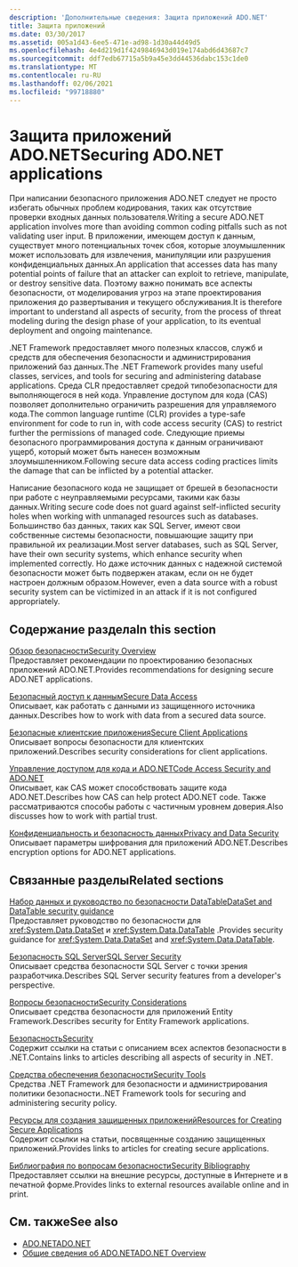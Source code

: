 ```yaml
---
description: 'Дополнительные сведения: Защита приложений ADO.NET'
title: Защита приложений
ms.date: 03/30/2017
ms.assetid: 005a1d43-6ee5-471e-ad98-1d30a44d49d5
ms.openlocfilehash: 4e4d219d1f4249846943d019e174abd6d43687c7
ms.sourcegitcommit: ddf7edb67715a5b9a45e3dd44536dabc153c1de0
ms.translationtype: MT
ms.contentlocale: ru-RU
ms.lasthandoff: 02/06/2021
ms.locfileid: "99718880"
---
```

# <a name="securing-adonet-applications"></a><span data-ttu-id="dd454-103">Защита приложений ADO.NET</span><span class="sxs-lookup"><span data-stu-id="dd454-103">Securing ADO.NET applications</span></span>

<span data-ttu-id="dd454-104">При написании безопасного приложения ADO.NET следует не просто избегать обычных проблем кодирования, таких как отсутствие проверки входных данных пользователя.</span><span class="sxs-lookup"><span data-stu-id="dd454-104">Writing a secure ADO.NET application involves more than avoiding common coding pitfalls such as not validating user input.</span></span> <span data-ttu-id="dd454-105">В приложении, имеющем доступ к данным, существует много потенциальных точек сбоя, которые злоумышленник может использовать для извлечения, манипуляции или разрушения конфиденциальных данных.</span><span class="sxs-lookup"><span data-stu-id="dd454-105">An application that accesses data has many potential points of failure that an attacker can exploit to retrieve, manipulate, or destroy sensitive data.</span></span> <span data-ttu-id="dd454-106">Поэтому важно понимать все аспекты безопасности, от моделирования угроз на этапе проектирования приложения до развертывания и текущего обслуживания.</span><span class="sxs-lookup"><span data-stu-id="dd454-106">It is therefore important to understand all aspects of security, from the process of threat modeling during the design phase of your application, to its eventual deployment and ongoing maintenance.</span></span>  
  
<span data-ttu-id="dd454-107">.NET Framework предоставляет много полезных классов, служб и средств для обеспечения безопасности и администрирования приложений баз данных.</span><span class="sxs-lookup"><span data-stu-id="dd454-107">The .NET Framework provides many useful classes, services, and tools for securing and administering database applications.</span></span> <span data-ttu-id="dd454-108">Среда CLR предоставляет средой типобезопасности для выполняющегося в ней кода. Управление доступом для кода (CAS) позволяет дополнительно ограничить разрешения для управляемого кода.</span><span class="sxs-lookup"><span data-stu-id="dd454-108">The common language runtime (CLR) provides a type-safe environment for code to run in, with code access security (CAS) to restrict further the permissions of managed code.</span></span> <span data-ttu-id="dd454-109">Следующие приемы безопасного программирования доступа к данным ограничивают ущерб, который может быть нанесен возможным злоумышленником.</span><span class="sxs-lookup"><span data-stu-id="dd454-109">Following secure data access coding practices limits the damage that can be inflicted by a potential attacker.</span></span>  
  
<span data-ttu-id="dd454-110">Написание безопасного кода не защищает от брешей в безопасности при работе с неуправляемыми ресурсами, такими как базы данных.</span><span class="sxs-lookup"><span data-stu-id="dd454-110">Writing secure code does not guard against self-inflicted security holes when working with unmanaged resources such as databases.</span></span> <span data-ttu-id="dd454-111">Большинство баз данных, таких как SQL Server, имеют свои собственные системы безопасности, повышающие защиту при правильной их реализации.</span><span class="sxs-lookup"><span data-stu-id="dd454-111">Most server databases, such as SQL Server, have their own security systems, which enhance security when implemented correctly.</span></span> <span data-ttu-id="dd454-112">Но даже источник данных с надежной системой безопасности может быть подвержен атакам, если он не будет настроен должным образом.</span><span class="sxs-lookup"><span data-stu-id="dd454-112">However, even a data source with a robust security system can be victimized in an attack if it is not configured appropriately.</span></span>  
  
## <a name="in-this-section"></a><span data-ttu-id="dd454-113">Содержание раздела</span><span class="sxs-lookup"><span data-stu-id="dd454-113">In this section</span></span>

 [<span data-ttu-id="dd454-114">Обзор безопасности</span><span class="sxs-lookup"><span data-stu-id="dd454-114">Security Overview</span></span>](security-overview.md)  
 <span data-ttu-id="dd454-115">Предоставляет рекомендации по проектированию безопасных приложений ADO.NET.</span><span class="sxs-lookup"><span data-stu-id="dd454-115">Provides recommendations for designing secure ADO.NET applications.</span></span>  
  
 [<span data-ttu-id="dd454-116">Безопасный доступ к данным</span><span class="sxs-lookup"><span data-stu-id="dd454-116">Secure Data Access</span></span>](secure-data-access.md)  
 <span data-ttu-id="dd454-117">Описывает, как работать с данными из защищенного источника данных.</span><span class="sxs-lookup"><span data-stu-id="dd454-117">Describes how to work with data from a secured data source.</span></span>  
  
 [<span data-ttu-id="dd454-118">Безопасные клиентские приложения</span><span class="sxs-lookup"><span data-stu-id="dd454-118">Secure Client Applications</span></span>](secure-client-applications.md)  
 <span data-ttu-id="dd454-119">Описывает вопросы безопасности для клиентских приложений.</span><span class="sxs-lookup"><span data-stu-id="dd454-119">Describes security considerations for client applications.</span></span>  
  
 [<span data-ttu-id="dd454-120">Управление доступом для кода и ADO.NET</span><span class="sxs-lookup"><span data-stu-id="dd454-120">Code Access Security and ADO.NET</span></span>](code-access-security.md)  
 <span data-ttu-id="dd454-121">Описывает, как CAS может способствовать защите кода ADO.NET.</span><span class="sxs-lookup"><span data-stu-id="dd454-121">Describes how CAS can help protect ADO.NET code.</span></span> <span data-ttu-id="dd454-122">Также рассматриваются способы работы с частичным уровнем доверия.</span><span class="sxs-lookup"><span data-stu-id="dd454-122">Also discusses how to work with partial trust.</span></span>  
  
 [<span data-ttu-id="dd454-123">Конфиденциальность и безопасность данных</span><span class="sxs-lookup"><span data-stu-id="dd454-123">Privacy and Data Security</span></span>](privacy-and-data-security.md)  
 <span data-ttu-id="dd454-124">Описывает параметры шифрования для приложений ADO.NET.</span><span class="sxs-lookup"><span data-stu-id="dd454-124">Describes encryption options for ADO.NET applications.</span></span>  
  
## <a name="related-sections"></a><span data-ttu-id="dd454-125">Связанные разделы</span><span class="sxs-lookup"><span data-stu-id="dd454-125">Related sections</span></span>

 [<span data-ttu-id="dd454-126">Набор данных и руководство по безопасности DataTable</span><span class="sxs-lookup"><span data-stu-id="dd454-126">DataSet and DataTable security guidance</span></span>](dataset-datatable-dataview/security-guidance.md)  
 <span data-ttu-id="dd454-127">Предоставляет руководство по безопасности для <xref:System.Data.DataSet> и <xref:System.Data.DataTable> .</span><span class="sxs-lookup"><span data-stu-id="dd454-127">Provides security guidance for <xref:System.Data.DataSet> and <xref:System.Data.DataTable>.</span></span>

 [<span data-ttu-id="dd454-128">Безопасность SQL Server</span><span class="sxs-lookup"><span data-stu-id="dd454-128">SQL Server Security</span></span>](./sql/sql-server-security.md)  
 <span data-ttu-id="dd454-129">Описывает средства безопасности SQL Server с точки зрения разработчика.</span><span class="sxs-lookup"><span data-stu-id="dd454-129">Describes SQL Server security features from a developer's perspective.</span></span>  
  
 [<span data-ttu-id="dd454-130">Вопросы безопасности</span><span class="sxs-lookup"><span data-stu-id="dd454-130">Security Considerations</span></span>](./ef/security-considerations.md)  
 <span data-ttu-id="dd454-131">Описывает средства безопасности для приложений Entity Framework.</span><span class="sxs-lookup"><span data-stu-id="dd454-131">Describes security for Entity Framework applications.</span></span>  
  
 [<span data-ttu-id="dd454-132">Безопасность</span><span class="sxs-lookup"><span data-stu-id="dd454-132">Security</span></span>](../../../standard/security/index.md)  
 <span data-ttu-id="dd454-133">Содержит ссылки на статьи с описанием всех аспектов безопасности в .NET.</span><span class="sxs-lookup"><span data-stu-id="dd454-133">Contains links to articles describing all aspects of security in .NET.</span></span>  
  
 <span data-ttu-id="dd454-134">[Средства обеспечения безопасности](/previous-versions/visualstudio/visual-studio-2008/7w3fd0wb(v=vs.90))</span><span class="sxs-lookup"><span data-stu-id="dd454-134">[Security Tools](/previous-versions/visualstudio/visual-studio-2008/7w3fd0wb(v=vs.90))</span></span>  
 <span data-ttu-id="dd454-135">Средства .NET Framework для безопасности и администрирования политики безопасности.</span><span class="sxs-lookup"><span data-stu-id="dd454-135">.NET Framework tools for securing and administering security policy.</span></span>  
  
 <span data-ttu-id="dd454-136">[Ресурсы для создания защищенных приложений](/previous-versions/visualstudio/visual-studio-2010/ms165101(v=vs.100))</span><span class="sxs-lookup"><span data-stu-id="dd454-136">[Resources for Creating Secure Applications](/previous-versions/visualstudio/visual-studio-2010/ms165101(v=vs.100))</span></span>  
 <span data-ttu-id="dd454-137">Содержит ссылки на статьи, посвященные созданию защищенных приложений.</span><span class="sxs-lookup"><span data-stu-id="dd454-137">Provides links to articles for creating secure applications.</span></span>  
  
 [<span data-ttu-id="dd454-138">Библиография по вопросам безопасности</span><span class="sxs-lookup"><span data-stu-id="dd454-138">Security Bibliography</span></span>](/visualstudio/ide/securing-applications)  
 <span data-ttu-id="dd454-139">Предоставляет ссылки на внешние ресурсы, доступные в Интернете и в печатной форме.</span><span class="sxs-lookup"><span data-stu-id="dd454-139">Provides links to external resources available online and in print.</span></span>  
  
## <a name="see-also"></a><span data-ttu-id="dd454-140">См. также</span><span class="sxs-lookup"><span data-stu-id="dd454-140">See also</span></span>

- [<span data-ttu-id="dd454-141">ADO.NET</span><span class="sxs-lookup"><span data-stu-id="dd454-141">ADO.NET</span></span>](index.md)
- [<span data-ttu-id="dd454-142">Общие сведения об ADO.NET</span><span class="sxs-lookup"><span data-stu-id="dd454-142">ADO.NET Overview</span></span>](ado-net-overview.md)
